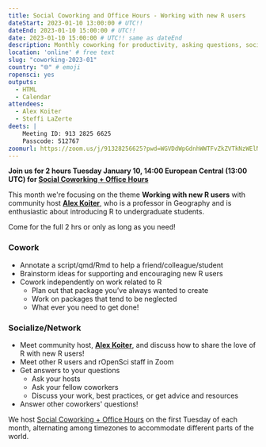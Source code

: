 ```yaml
---
title: Social Coworking and Office Hours - Working with new R users
dateStart: 2023-01-10 13:00:00 # UTC!!
dateEnd: 2023-01-10 15:00:00 # UTC!!
date: 2023-01-10 15:00:00 # UTC!! same as dateEnd
description: Monthly coworking for productivity, asking questions, socializing
location: 'online' # free text
slug: "coworking-2023-01"
country: "🌐" # emoji
ropensci: yes
outputs:
  - HTML
  - Calendar
attendees:
  - Alex Koiter
  - Steffi LaZerte
deets: |
    Meeting ID: 913 2825 6625
    Passcode: 512767
zoomurl: https://zoom.us/j/91328256625?pwd=WGVDdWpGdnhWWTFvZkZVTkNzWElNQT09
---
```


<!--
```{r}
d <- lubridate::ymd_hms('2023-01-10 14:00:00', tz = 'Europe/Paris')
lubridate::with_tz(d, 'UTC')
lubridate::with_tz(d, 'America/Winnipeg')
```
-->

**Join us for 2 hours Tuesday January 10, 14:00 European Central (13:00 UTC) for 
[Social Coworking + Office Hours](/blog/2021/08/17/coworking-sessions/)**

This month we're focusing on the theme **Working with new R users** 
with community host **[Alex Koiter](https://alexkoiter.ca)**, who is a professor in Geography and is
enthusiastic about introducing R to undergraduate students.

Come for the full 2 hrs or only as long as you need!

### Cowork

- Annotate a script/qmd/Rmd to help a friend/colleague/student 
- Brainstorm ideas for supporting and encouraging new R users
- Cowork independently on work related to R
    - Plan out that package you’ve always wanted to create
    - Work on packages that tend to be neglected
    - What ever you need to get done!

### Socialize/Network

- Meet community host, **[Alex Koiter](https://alexkoiter.ca)**, and discuss how to share the love of R
  with new R users!
- Meet other R users and rOpenSci staff in Zoom
- Get answers to your questions
    - Ask your hosts
    - Ask your fellow coworkers
    - Discuss your work, best practices, or get advice and resources
- Answer other coworkers' questions!

We host 
[Social Coworking + Office Hours](/blog/2021/08/17/coworking-sessions/) 
on the first Tuesday of each month, alternating among timezones to 
accommodate different parts of the world.
